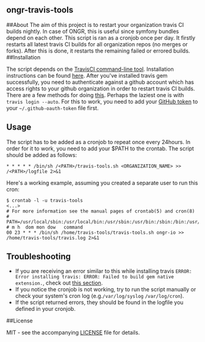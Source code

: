 ongr-travis-tools
-------

##About
The aim of this project is to restart your organization travis CI builds nightly. In case of ONGR, this is useful since symfony bundles depend on each other. This script is ran as a cronjob once per day. It firstly restarts all latest travis CI builds for all organization repos (no merges or forks). After this is done, it restarts the remaining failed or errored builds. 
##Installation

The script depends on the [TravisCI command-line tool](https://github.com/travis-ci/travis.rb). Installation instructions can be found [here](https://github.com/travis-ci/travis.rb#installation). After you've installed travis gem successfully, you need to authenticate against a github account which has access rights to your github organization in order to restart travis CI builds. There are a few methods for doing [this](https://github.com/travis-ci/travis.rb#login). Perhaps the laziest one is with `travis login --auto`. For this to work, you need to add your [GitHub token](https://help.github.com/articles/creating-an-access-token-for-command-line-use/) to your `~/.github-oauth-token` file first. 

## Usage
The script has to be added as a cronjob to repeat once every 24hours. In order for it to work, you need to add your $PATH to the crontab. The script should be added as follows:

```
* * * * * /bin/sh /<PATH>/travis-tools.sh <ORGANIZATION_NAME> >> /<PATH>/logfile 2>&1
```

Here's a working example, assuming you created a separate user to run this cron:

```
$ crontab -l -u travis-tools
<...>
# For more information see the manual pages of crontab(5) and cron(8)
#
PATH=/usr/local/sbin:/usr/local/bin:/usr/sbin:/usr/bin:/sbin:/bin:/usr/games:/usr/local/games
# m h  dom mon dow   command
00 23 * * * /bin/sh /home/travis-tools/travis-tools.sh ongr-io >> /home/travis-tools/travis.log 2>&1
```

## Troubleshooting
* If you are receiving an error similar to this while installing travis `ERROR:  Error installing travis:
	ERROR: Failed to build gem native extension.`, check out [this section](https://github.com/travis-ci/travis.rb#troubleshooting). 
* If you notice the cronjob is not working, try to run the script manually or check your system's cron log (e.g.`/var/log/syslog` `/var/log/cron`). 
* If the script returned errors, they should be found in the logfile you defined in your cronjob. 

##License

MIT - see the accompanying [LICENSE](https://github.com/ongr-io/ongr-travis-tools/blob/master/LICENSE) file for details.
